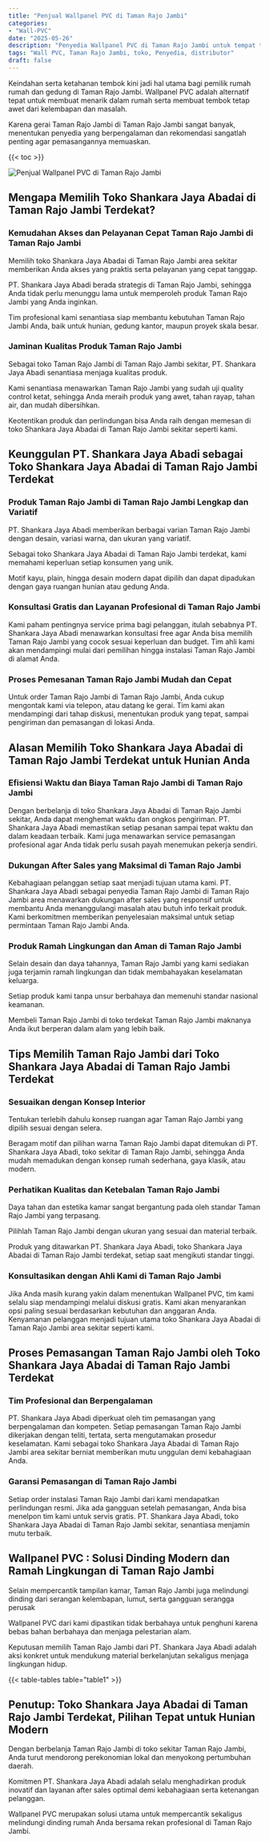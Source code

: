 ```yaml
---
title: "Penjual Wallpanel PVC di Taman Rajo Jambi"
categories: 
- "Wall-PVC"
date: "2025-05-26"
description: "Penyedia Wallpanel PVC di Taman Rajo Jambi untuk tempat tinggal, kantor, serta gerai. Produk unggulan, pilihan motif, pilihan warna modern, beserta jasa penempatan oleh teknisi profesional serta garansi resmi!|Jasa distribusi Wallpanel PVC di Taman Rajo Jambi bagi keperluan hunian, kantor, atau toko, beserta material unggulan dan pemasangan oleh teknisi profesional serta garansi resmi.|Alternatif Wallpanel PVC di Taman Rajo Jambi yang andal untuk hunian, kantor, serta gerai, dengan panel unggulan dan instalasi oleh tenaga ahli profesional dan kepastian resmi.|Distribusi Wallpanel PVC di Taman Rajo Jambi bagi tempat tinggal, kantor, serta toko, dengan produk berkualitas dan pemasangan dikerjakan oleh teknisi berpengalaman, lengkap beserta garansi resmi.}"
tags: "Wall PVC, Taman Rajo Jambi, toko, Penyedia, distributor"
draft: false
---
```


Keindahan serta ketahanan tembok kini jadi hal utama bagi pemilik rumah rumah dan gedung di Taman Rajo Jambi.  Wallpanel PVC  adalah alternatif tepat untuk membuat menarik dalam rumah serta membuat tembok tetap awet dari kelembapan dan masalah.

Karena gerai Taman Rajo Jambi di Taman Rajo Jambi sangat banyak, menentukan penyedia yang berpengalaman dan rekomendasi sangatlah penting agar pemasangannya memuaskan.

{{< toc >}}

![Penjual Wallpanel PVC di Taman Rajo Jambi](/images/Wall-PVC/Penjual-Wallpanel-PVC-di-Taman-Rajo-Jambi.png)


## Mengapa Memilih Toko Shankara Jaya Abadai di Taman Rajo Jambi Terdekat?

### Kemudahan Akses dan Pelayanan Cepat Taman Rajo Jambi di Taman Rajo Jambi

Memilih toko Shankara Jaya Abadai di Taman Rajo Jambi area sekitar memberikan Anda akses yang praktis serta pelayanan yang cepat tanggap.

PT. Shankara Jaya Abadi berada strategis di Taman Rajo Jambi, sehingga Anda tidak perlu menunggu lama untuk memperoleh produk Taman Rajo Jambi yang Anda inginkan.

Tim profesional kami senantiasa siap membantu kebutuhan Taman Rajo Jambi Anda, baik untuk hunian, gedung kantor, maupun proyek skala besar.

### Jaminan Kualitas Produk Taman Rajo Jambi

Sebagai toko Taman Rajo Jambi di Taman Rajo Jambi sekitar, PT. Shankara Jaya Abadi senantiasa menjaga kualitas produk.

Kami senantiasa menawarkan Taman Rajo Jambi yang sudah uji quality control ketat, sehingga Anda meraih produk yang awet, tahan rayap, tahan air, dan mudah dibersihkan.

Keotentikan produk dan perlindungan bisa Anda raih dengan memesan di toko Shankara Jaya Abadai di Taman Rajo Jambi sekitar seperti kami.

## Keunggulan PT. Shankara Jaya Abadi sebagai Toko Shankara Jaya Abadai di Taman Rajo Jambi Terdekat

### Produk Taman Rajo Jambi di Taman Rajo Jambi Lengkap dan Variatif

PT. Shankara Jaya Abadi memberikan berbagai varian Taman Rajo Jambi dengan desain, variasi warna, dan ukuran yang variatif.

Sebagai toko Shankara Jaya Abadai di Taman Rajo Jambi terdekat, kami memahami keperluan setiap konsumen yang unik.

Motif kayu, plain, hingga desain modern dapat dipilih dan dapat dipadukan dengan gaya ruangan hunian atau gedung Anda.

### Konsultasi Gratis dan Layanan Profesional di Taman Rajo Jambi

Kami paham pentingnya service prima bagi pelanggan, itulah sebabnya PT. Shankara Jaya Abadi menawarkan konsultasi free agar Anda bisa memilih Taman Rajo Jambi yang cocok sesuai keperluan dan budget. Tim ahli kami akan mendampingi mulai dari pemilihan hingga instalasi Taman Rajo Jambi di alamat Anda.

### Proses Pemesanan Taman Rajo Jambi Mudah dan Cepat

Untuk order Taman Rajo Jambi di Taman Rajo Jambi, Anda cukup mengontak kami via telepon, atau datang ke gerai. Tim kami akan mendampingi dari tahap diskusi, menentukan produk yang tepat, sampai pengiriman dan pemasangan di lokasi Anda.

## Alasan Memilih Toko Shankara Jaya Abadai di Taman Rajo Jambi Terdekat untuk Hunian Anda

### Efisiensi Waktu dan Biaya Taman Rajo Jambi di Taman Rajo Jambi

Dengan berbelanja di toko Shankara Jaya Abadai di Taman Rajo Jambi sekitar, Anda dapat menghemat waktu dan ongkos pengiriman. PT. Shankara Jaya Abadi memastikan setiap pesanan sampai tepat waktu dan dalam keadaan terbaik. Kami juga menawarkan service pemasangan profesional agar Anda tidak perlu susah payah menemukan pekerja sendiri.

### Dukungan After Sales yang Maksimal di Taman Rajo Jambi

Kebahagiaan pelanggan setiap saat menjadi tujuan utama kami. PT. Shankara Jaya Abadi sebagai penyedia Taman Rajo Jambi di Taman Rajo Jambi area menawarkan dukungan after sales yang responsif untuk membantu Anda menanggulangi masalah atau butuh info terkait produk. Kami berkomitmen memberikan penyelesaian maksimal untuk setiap permintaan Taman Rajo Jambi Anda.

### Produk Ramah Lingkungan dan Aman di Taman Rajo Jambi

Selain desain dan daya tahannya, Taman Rajo Jambi yang kami sediakan juga terjamin ramah lingkungan dan tidak membahayakan keselamatan keluarga.

Setiap produk kami tanpa unsur berbahaya dan memenuhi standar nasional keamanan.

Membeli Taman Rajo Jambi di toko terdekat Taman Rajo Jambi maknanya Anda ikut berperan dalam alam yang lebih baik.

## Tips Memilih Taman Rajo Jambi dari Toko Shankara Jaya Abadai di Taman Rajo Jambi Terdekat

### Sesuaikan dengan Konsep Interior 

Tentukan terlebih dahulu konsep ruangan agar Taman Rajo Jambi yang dipilih sesuai dengan selera.

Beragam motif dan pilihan warna Taman Rajo Jambi dapat ditemukan di PT. Shankara Jaya Abadi, toko sekitar di Taman Rajo Jambi, sehingga Anda mudah memadukan dengan konsep rumah sederhana, gaya klasik, atau modern.

### Perhatikan Kualitas dan Ketebalan Taman Rajo Jambi

Daya tahan dan estetika kamar sangat bergantung pada oleh standar Taman Rajo Jambi yang terpasang.

Pilihlah Taman Rajo Jambi dengan ukuran yang sesuai dan material terbaik.

Produk yang ditawarkan PT. Shankara Jaya Abadi, toko Shankara Jaya Abadai di Taman Rajo Jambi terdekat, setiap saat mengikuti standar tinggi.

### Konsultasikan dengan Ahli Kami di Taman Rajo Jambi

Jika Anda masih kurang yakin dalam menentukan Wallpanel PVC, tim kami selalu siap mendampingi melalui diskusi gratis. Kami akan menyarankan opsi paling sesuai berdasarkan kebutuhan dan anggaran Anda. Kenyamanan pelanggan menjadi tujuan utama toko Shankara Jaya Abadai di Taman Rajo Jambi area sekitar seperti kami.

## Proses Pemasangan Taman Rajo Jambi oleh Toko Shankara Jaya Abadai di Taman Rajo Jambi Terdekat

### Tim Profesional dan Berpengalaman

PT. Shankara Jaya Abadi diperkuat oleh tim pemasangan yang berpengalaman dan kompeten. Setiap pemasangan Taman Rajo Jambi dikerjakan dengan teliti, tertata, serta mengutamakan prosedur keselamatan. Kami sebagai toko Shankara Jaya Abadai di Taman Rajo Jambi area sekitar berniat memberikan mutu unggulan demi kebahagiaan Anda.

### Garansi Pemasangan di Taman Rajo Jambi

Setiap order instalasi Taman Rajo Jambi dari kami mendapatkan perlindungan resmi. Jika ada gangguan setelah pemasangan, Anda bisa menelpon tim kami untuk servis gratis. PT. Shankara Jaya Abadi, toko Shankara Jaya Abadai di Taman Rajo Jambi sekitar, senantiasa menjamin mutu terbaik.

##  Wallpanel PVC : Solusi Dinding Modern dan Ramah Lingkungan di Taman Rajo Jambi

Selain mempercantik tampilan kamar, Taman Rajo Jambi juga melindungi dinding dari serangan kelembapan, lumut, serta gangguan serangga perusak

 Wallpanel PVC  dari kami dipastikan tidak berbahaya untuk penghuni karena bebas bahan berbahaya dan menjaga pelestarian alam.

Keputusan memilih Taman Rajo Jambi dari PT. Shankara Jaya Abadi adalah aksi konkret untuk mendukung material berkelanjutan sekaligus menjaga lingkungan hidup.

{{< table-tables table="table1" >}}

## Penutup: Toko Shankara Jaya Abadai di Taman Rajo Jambi Terdekat, Pilihan Tepat untuk Hunian Modern

Dengan berbelanja Taman Rajo Jambi di toko sekitar Taman Rajo Jambi, Anda turut mendorong perekonomian lokal dan menyokong pertumbuhan daerah.

Komitmen PT. Shankara Jaya Abadi adalah selalu menghadirkan produk inovatif dan layanan after sales optimal demi kebahagiaan serta ketenangan pelanggan.

 Wallpanel PVC  merupakan solusi utama untuk mempercantik sekaligus melindungi dinding rumah Anda bersama rekan profesional di Taman Rajo Jambi.